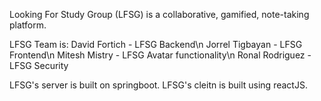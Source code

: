 Looking For Study Group (LFSG) is a collaborative, gamified, note-taking platform.

LFSG Team is:
David Fortich - LFSG Backend\n
Jorrel Tigbayan - LFSG Frontend\n
Mitesh Mistry - LFSG Avatar functionality\n
Ronal Rodriguez - LFSG Security

LFSG's server is built on springboot.
LFSG's cleitn is built using reactJS.
